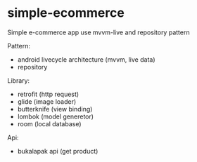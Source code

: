 # simple-ecommerce
Simple e-commerce app use mvvm-live and repository pattern

Pattern:
- android livecycle architecture (mvvm, live data)
- repository

Library:
- retrofit (http request)
- glide (image loader)
- butterknife (view binding)
- lombok (model generetor)
- room (local database)

Api:
- bukalapak api (get product)
